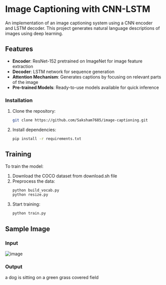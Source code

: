 # Image Captioning with CNN-LSTM

An implementation of an image captioning system using a CNN encoder and LSTM decoder. This project generates natural language descriptions of images using deep learning.


## Features

- **Encoder**: ResNet-152 pretrained on ImageNet for image feature extraction
- **Decoder**: LSTM network for sequence generation
- **Attention Mechanism**: Generates captions by focusing on relevant parts of the image
- **Pre-trained Models**: Ready-to-use models available for quick inference



### Installation

1. Clone the repository:
   ```bash
   git clone https://github.com/Saksham7685/image-captioning.git
   ```

2. Install dependencies:
   ```bash
   pip install -r requirements.txt
   ```

## Training

To train the model:

1. Download the COCO dataset from download.sh file
2. Preprocess the data:
   ```bash
   python build_vocab.py
   python resize.py
   ```
3. Start training:
   ```bash
   python train.py
   ```

## Sample Image

### Input 
![image](https://github.com/user-attachments/assets/a791f030-da05-4664-8ca1-3b99f0d4b43f)


### Output 
a dog is sitting on a green grass covered field 
